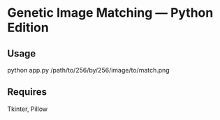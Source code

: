 # Genetic Image Matching — Python Edition

## Usage

python app.py /path/to/256/by/256/image/to/match.png

## Requires

Tkinter, Pillow
